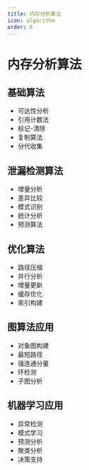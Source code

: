 ```yaml
---
title: 内存分析算法
icon: algorithm
order: 6
---
```


# 内存分析算法

## 基础算法
- 可达性分析
- 引用计数法
- 标记-清除
- 复制算法
- 分代收集

## 泄漏检测算法
- 增量分析
- 差异比较
- 模式识别
- 统计分析
- 预测算法

## 优化算法
- 路径压缩
- 并行分析
- 增量更新
- 缓存优化
- 索引构建

## 图算法应用
- 对象图构建
- 最短路径
- 强连通分量
- 环检测
- 子图分析

## 机器学习应用
- 异常检测
- 模式学习
- 预测分析
- 聚类分析
- 决策支持
